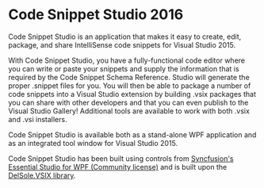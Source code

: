 # Code Snippet Studio 2016

Code Snippet Studio is an application that makes it easy to create, edit, package, and share IntelliSense code snippets for Visual Studio 2015.

With Code Snippet Studio, you have a fully-functional code editor where you can write or paste your snippets and supply the information that is required by the Code Snippet Schema Reference. Studio will generate the proper .snippet files for you. You will then be able to package a number of code snippets into a Visual Studio extension by building .vsix packages that you can share with other developers and that you can even publish to the Visual Studio Gallery! Additional tools are available to work with both .vsix and .vsi installers.

Code Snippet Studio is available both as a stand-alone WPF application and as an integrated tool window for Visual Studio 2015.

Code Snippet Studio has been built using controls from [Syncfusion's Essential Studio for WPF (Community license)](https://www.syncfusion.com/products/communitylicense) and is built upon the [DelSole.VSIX library](https://github.com/AlessandroDelSole/delsolevsix).
